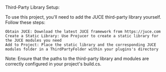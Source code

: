Third-Party Library Setup:

To use this project, you'll need to add the JUCE third-party library yourself. Follow these steps:

    Obtain JUCE: Download the latest JUCE framework from https://juce.com
    Create a Static Library: Use Projucer to create a static library for the JUCE modules you need
    Add to Project: Place the static library and the corresponding JUCE modules folder in a ThirdPartyFolder within your plugins's directory

Note: Ensure that the paths to the third-party library and modules are correctly configured in your project's build.cs.
